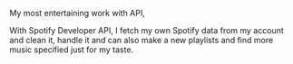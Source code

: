 My most entertaining work with API,

With Spotify Developer API, I fetch my own Spotify data from my account and clean it, handle it and can also make a new playlists and find more music specified just for my taste.
